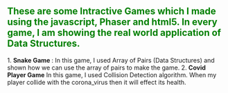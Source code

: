 <h2 style="color:green;">These are some Intractive Games which I made using the javascript, Phaser and html5. In every game,
I am showing the real world application of Data Structures.</h2>
1. <b>Snake Game </b>:
  In this game, I used Array of Pairs (Data Structures) and shown how we can use the array of pairs to make the game.
2. <b>Covid Player Game</b>
In this game, I used Collision Detection algorithm. When my player collide with the corona_virus then it will effect its health.
